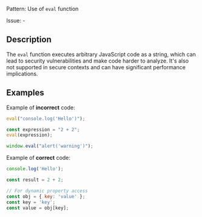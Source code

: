 Pattern: Use of `eval` function

Issue: -

## Description

The `eval` function executes arbitrary JavaScript code as a string, which can lead to security vulnerabilities and make code harder to analyze. It's also not supported in secure contexts and can have significant performance implications.

## Examples

Example of **incorrect** code:
```javascript
eval("console.log('Hello')");

const expression = "2 + 2";
eval(expression);

window.eval("alert('warning')");
```

Example of **correct** code:
```javascript
console.log('Hello');

const result = 2 + 2;

// For dynamic property access
const obj = { key: 'value' };
const key = 'key';
const value = obj[key];
```